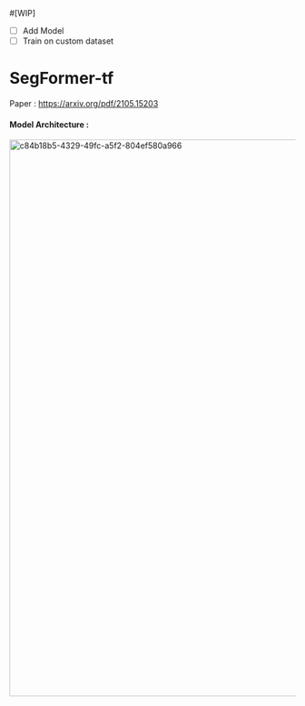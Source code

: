 #[WIP]

- [ ] Add Model
- [ ] Train on custom dataset

# SegFormer-tf

Paper : https://arxiv.org/pdf/2105.15203

#### Model Architecture :

<img width="979" alt="c84b18b5-4329-49fc-a5f2-804ef580a966" src="https://user-images.githubusercontent.com/88665786/215752739-6969b6f5-d2b0-4b04-8634-09ef33ae10d5.png">
